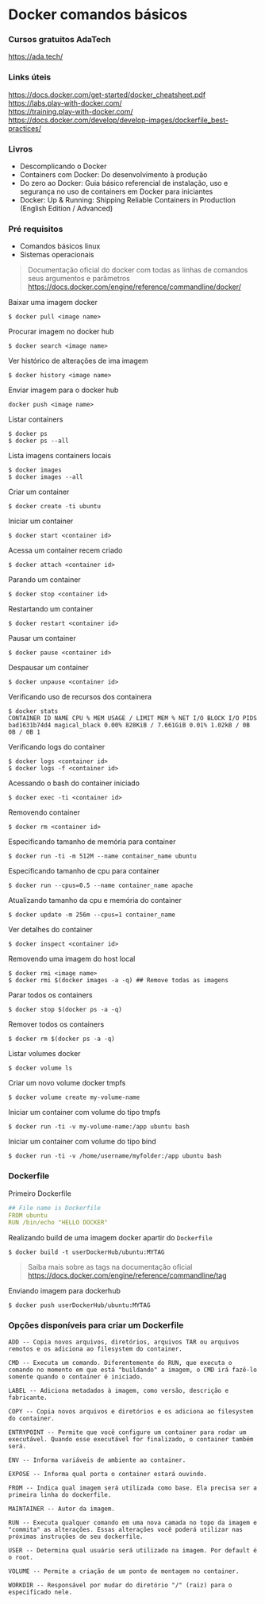 
# Docker comandos básicos

### Cursos gratuitos AdaTech 
https://ada.tech/

### Links úteis
https://docs.docker.com/get-started/docker_cheatsheet.pdf \
https://labs.play-with-docker.com/ \
https://training.play-with-docker.com/ \
https://docs.docker.com/develop/develop-images/dockerfile_best-practices/


### Livros
- Descomplicando o Docker
- Containers com Docker: Do desenvolvimento à produção
- Do zero ao Docker: Guia básico referencial de instalação, uso e segurança no uso de containers em Docker para iniciantes
- Docker: Up & Running: Shipping Reliable Containers in Production (English Edition / Advanced)


### Pré requisitos
- Comandos básicos linux
- Sistemas operacionais

  
> Documentação oficial do docker com todas as linhas de comandos seus argumentos e parâmetros
https://docs.docker.com/engine/reference/commandline/docker/

Baixar uma imagem docker
```ssh
$ docker pull <image name>
```
Procurar imagem no docker hub
```ssh
$ docker search <image name>
```
Ver histórico de alterações de ima imagem
```ssh 
$ docker history <image name>
```
Enviar imagem para o docker hub
```ssh
docker push <image name>
```
Listar containers
```ssh
$ docker ps
$ docker ps --all
```
Lista imagens containers locais
```ssh
$ docker images
$ docker images --all
```
Criar um container
```ssh
$ docker create -ti ubuntu
```
Iniciar um container
```ssh
$ docker start <container id>
```
Acessa um container recem criado
```ssh
$ docker attach <container id>
```
Parando um container
```ssh
$ docker stop <container id>
```
Restartando um container
```ssh
$ docker restart <container id>
```
Pausar um container
```ssh
$ docker pause <container id>
```
Despausar um container
```ssh
$ docker unpause <container id>
```
Verificando uso de recursos dos containera
```ssh
$ docker stats
CONTAINER ID NAME CPU % MEM USAGE / LIMIT MEM % NET I/O BLOCK I/O PIDS
bad1631b74d4 magical_black 0.00% 828KiB / 7.661GiB 0.01% 1.02kB / 0B 0B / 0B 1
```
Verificando logs do container
```ssh
$ docker logs <container id>
$ docker logs -f <container id>
```
Acessando o bash do container iniciado
```ssh
$ docker exec -ti <container id>
```
Removendo container
```ssh
$ docker rm <container id>
```
Especificando tamanho de memória para container
```ssh
$ docker run -ti -m 512M --name container_name ubuntu
```
Especificando tamanho de cpu para container
```ssh
$ docker run --cpus=0.5 --name container_name apache
```
Atualizando tamanho da cpu e memória do container
```ssh
$ docker update -m 256m --cpus=1 container_name
```
Ver detalhes do container
```ssh
$ docker inspect <container id>
```
Removendo uma imagem do host local
```ssh
$ docker rmi <image name>
$ docker rmi $(docker images -a -q) ## Remove todas as imagens
```
Parar todos os containers
```ssh
$ docker stop $(docker ps -a -q)
```
Remover todos os containers
```ssh
$ docker rm $(docker ps -a -q)
```
Listar volumes docker
```ssh
$ docker volume ls
```
Criar um novo volume docker tmpfs
```ssh
$ docker volume create my-volume-name
```
Iniciar um container com volume do tipo tmpfs
```ssh
$ docker run -ti -v my-volume-name:/app ubuntu bash
```
Iniciar um container com volume do tipo bind
```ssh
$ docker run -ti -v /home/username/myfolder:/app ubuntu bash
```
### Dockerfile

Primeiro Dockerfile
```yaml
## File name is Dockerfile
FROM ubuntu
RUN /bin/echo "HELLO DOCKER"
```
Realizando build de uma imagem docker apartir do `Dockerfile`
```ssh
$ docker build -t userDockerHub/ubuntu:MYTAG
```
> Saiba mais sobre as tags na documentação oficial https://docs.docker.com/engine/reference/commandline/tag

Enviando imagem para dockerhub
```ssh
$ docker push userDockerHub/ubuntu:MYTAG
```
### Opções disponíveis para criar um Dockerfile
```
ADD -- Copia novos arquivos, diretórios, arquivos TAR ou arquivos remotos e os adiciona ao filesystem do container.

CMD -- Executa um comando. Diferentemente do RUN, que executa o comando no momento em que está "buildando" a imagem, o CMD irá fazê-lo somente quando o container é iniciado.

LABEL -- Adiciona metadados à imagem, como versão, descrição e fabricante.

COPY -- Copia novos arquivos e diretórios e os adiciona ao filesystem do container.

ENTRYPOINT -- Permite que você configure um container para rodar um executável. Quando esse executável for finalizado, o container também será.

ENV -- Informa variáveis de ambiente ao container.

EXPOSE -- Informa qual porta o container estará ouvindo.

FROM -- Indica qual imagem será utilizada como base. Ela precisa ser a primeira linha do dockerfile.

MAINTAINER -- Autor da imagem.

RUN -- Executa qualquer comando em uma nova camada no topo da imagem e "commita" as alterações. Essas alterações você poderá utilizar nas próximas instruções de seu dockerfile.

USER -- Determina qual usuário será utilizado na imagem. Por default é o root.

VOLUME -- Permite a criação de um ponto de montagem no container.

WORKDIR -- Responsável por mudar do diretório "/" (raiz) para o especificado nele.
```
